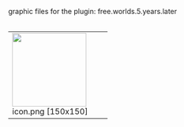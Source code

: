 graphic files for the plugin: free.worlds.5.years.later<br>
<br>
<table>
	<tr valign="bottom">
		<td><img src="https://raw.githubusercontent.com/zuckung/endless-sky-plugins/refs/heads/main/myplugins/free.worlds.5.years.later/icon.png width="150" height="150"><br>
		icon.png [150x150]</td>
		<td></td>
		<td></td>
	</tr>
</table>
